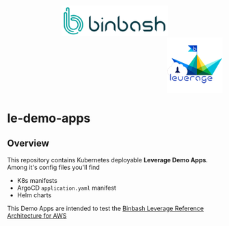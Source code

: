 <div align="center">
    <img src="./%40doc/figures/binbash.png"
    alt="binbash" width="250"/>
</div>
<div align="right">
  <img src="./%40doc/figures/binbash-leverage.png"
  alt="leverage" width="130"/>
</div>

# le-demo-apps

## Overview
This repository contains Kubernetes deployable **Leverage Demo Apps**.
Among it's config files you'll find
- K8s manifests
- ArgoCD `application.yaml` manifest
- Helm charts

This Demo Apps are intended to test the 
[Binbash Leverage Reference Architecture for AWS](https://leverage.binbash.com.ar)
